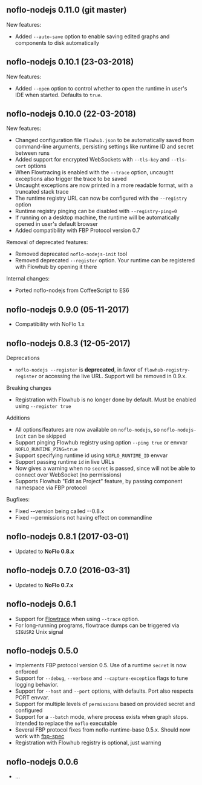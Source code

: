 ## noflo-nodejs 0.11.0 (git master)

New features:

* Added `--auto-save` option to enable saving edited graphs and components to disk automatically

## noflo-nodejs 0.10.1 (23-03-2018)

New features:

* Added `--open` option to control whether to open the runtime in user's IDE when started. Defaults to `true`.

## noflo-nodejs 0.10.0 (22-03-2018)

New features:

* Changed  configuration file `flowhub.json` to be automatically saved from command-line arguments, persisting settings like runtime ID and secret between runs
* Added support for encrypted WebSockets with `--tls-key` and `--tls-cert` options
* When Flowtracing is enabled with the `--trace` option, uncaught exceptions also trigger the trace to be saved
* Uncaught exceptions are now printed in a more readable format, with a truncated stack trace
* The runtime registry URL can now be configured with the `--registry` option
* Runtime registry pinging can be disabled with `--registry-ping=0`
* If running on a desktop machine, the runtime will be automatically opened in user's default browser
* Added compatibility with FBP Protocol version 0.7

Removal of deprecated features:

* Removed deprecated `noflo-nodejs-init` tool
* Removed deprecated `--register` option. Your runtime can be registered with Flowhub by opening it there

Internal changes:

* Ported noflo-nodejs from CoffeeScript to ES6

## noflo-nodejs 0.9.0 (05-11-2017)

* Compatibility with NoFlo 1.x

## noflo-nodejs 0.8.3 (12-05-2017)

Deprecations

* `noflo-nodejs --register` is **deprecated**, in favor of `flowhub-registry-register` or accessing the live URL.
Support will be removed in 0.9.x.

Breaking changes

* Registration with Flowhub is no longer done by default. Must be enabled using `--register true`

Additions

* All options/features are now available on `noflo-nodejs`, so `noflo-nodejs-init` can be skipped
* Support pinging Flowhub registry using option `--ping true` or envvar `NOFLO_RUNTIME_PING=true`
* Support specifying runtime id using `NOFLO_RUNTIME_ID` envvar
* Support passing runtime `id` in live URLs
* Now gives a warning when no `secret` is passed, since will not be able to connect over WebSocket (no permissions)
* Supports Flowhub "Edit as Project" feature, by passing component namespace via FBP protocol

Bugfixes:

* Fixed --version being called --0.8.x
* Fixed --permissions not having effect on commandline

## noflo-nodejs 0.8.1 (2017-03-01)

* Updated to **NoFlo 0.8.x**

## noflo-nodejs 0.7.0 (2016-03-31)

* Updated to **NoFlo 0.7.x**

## noflo-nodejs 0.6.1

* Support for [Flowtrace](https://github.com/flowbased/flowtrace) when using `--trace` option.
* For long-running programs, flowtrace dumps can be triggered via `SIGUSR2` Unix signal

## noflo-nodejs 0.5.0

* Implements FBP protocol version 0.5. Use of a runtime `secret` is now enforced
* Support for `--debug`, `--verbose` and `--capture-exception` flags to tune logging behavior.
* Support for `--host` and `--port` options, with defaults. Port also respects PORT envvar.
* Support for multiple levels of `permissions` based on provided secret and configured
* Support for a `--batch` mode, where process exists when graph stops. Intended to replace the `noflo` executable
* Several FBP protocol fixes from noflo-runtime-base 0.5.x. Should now work with [fbp-spec](https://github.com/flowbased/fbp-spec)
* Registration with Flowhub registry is optional, just warning

## noflo-nodejs 0.0.6

* ...
